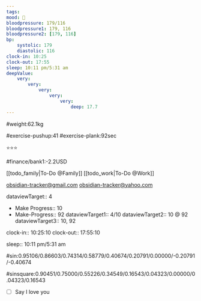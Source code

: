 ```yaml
---
tags: 
mood: 🙂
bloodpressure: 179/116
bloodpressure1: 179, 116
bloodpressure2: [179, 116]
bp:
    systolic: 179
    diastolic: 116
clock-in: 10:25
clock-out: 17:55
sleep: 10:11 pm/5:31 am
deepValue: 
    very: 
        very: 
            very: 
                very: 
                    very: 
                        deep: 17.7
---
```


#weight:62.1kg

#exercise-pushup:41
#exercise-plank:92sec


⭐⭐⭐


#finance/bank1:-2.2USD

[[todo_family|To-Do @Family]]
[[todo_work|To-Do @Work]]

obsidian-tracker@gmail.com
obsidian-tracker@yahoo.com


dataviewTarget:: 4
- Make Progress:: 10
- Make-Progress:: 92
dataviewTarget1:: 4/10
dataviewTarget2:: 10 @ 92
dataviewTarget3:: 10, 92

clock-in:: 10:25:10
clock-out:: 17:55:10

sleep:: 10:11 pm/5:31 am

#sin:0.95106/0.86603/0.74314/0.58779/0.40674/0.20791/0.00000/-0.20791/-0.40674

#sinsquare:0.90451/0.75000/0.55226/0.34549/0.16543/0.04323/0.00000/0.04323/0.16543

- [ ] Say I love you

